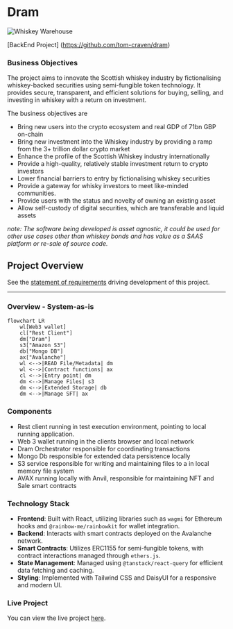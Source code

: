 # Dram

![Whiskey Warehouse](docs/bin/whisky-warehouse.PNG)

[BackEnd Project] (https://github.com/tom-craven/dram)
### Business Objectives


The project aims to innovate the Scottish whiskey industry by fictionalising whiskey-backed securities using
semi-fungible token technology. It provides secure, transparent, and
efficient solutions for buying, selling, and investing in whiskey with a return on investment.

The business objectives are

- Bring new users into the crypto ecosystem and real GDP of 71bn GBP on-chain
- Bring new investment into the Whiskey industry by providing a ramp from the 3+ trillion dollar
  crypto market
- Enhance the profile of the Scottish Whiskey industry internationally
- Provide a high-quality, relatively stable investment return to crypto investors
- Lower financial barriers to entry by fictionalising whiskey securities
- Provide a gateway for whisky investors to meet like-minded communities.
- Provide users with the status and novelty of owning an existing asset
- Allow self-custody of digital securities, which are transferable and liquid assets

*note: The software being developed is asset agnostic, it could be used for other use cases other
than whiskey bonds and has value as a SAAS platform or re-sale of source code.*

## Project Overview

See the [statement of requirements](docs/statement-of-requirements.md) driving development of this
project.

---

### Overview - System-as-is

```mermaid
flowchart LR
    wl[Web3 wallet]
    cl["Rest Client"]
    dm["Dram"]
    s3["Amazon S3"]
    db["Mongo DB"]
    ax["Avalanche"]
    wl <-->|READ File/Metadata| dm
    wl <-->|Contract functions| ax
    cl <-->|Entry point| dm
    dm <-->|Manage Files| s3
    dm <-->|Extended Storage| db
    dm <-->|Manage SFT| ax
```

### Components

- Rest client running in test execution environment, pointing to local running application.
- Web 3 wallet running in the clients browser and local network
- Dram Orchestrator responsible for coordinating transactions
- Mongo Db responsible for extended data persistence locally
- S3 service responsible for writing and maintaining files to a in local memory file system
- AVAX running locally with Anvil, responsible for maintaining NFT and Sale smart contracts

### Technology Stack

- **Frontend**: Built with React, utilizing libraries such as `wagmi` for Ethereum hooks and `@rainbow-me/rainbowkit` for wallet integration.
- **Backend**: Interacts with smart contracts deployed on the Avalanche network.
- **Smart Contracts**: Utilizes ERC1155 for semi-fungible tokens, with contract interactions managed through `ethers.js`.
- **State Management**: Managed using `@tanstack/react-query` for efficient data fetching and caching.
- **Styling**: Implemented with Tailwind CSS and DaisyUI for a responsive and modern UI.

### Live Project

You can view the live project [here](https://dynamic-cascaron-ec36d7.netlify.app/).
